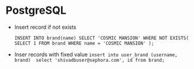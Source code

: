 # PostgreSQL

* Insert record if not exists

  `INSERT INTO brand(name)
SELECT 'COSMIC MANSION'
WHERE NOT EXISTS(
        SELECT 1 FROM brand WHERE name = 'COSMIC MANSION'
    );`

* Inser records with fixed value
   ```insert into user_brand (username, brand)  select 'shivadbuser@sephora.com', id from brand;```

